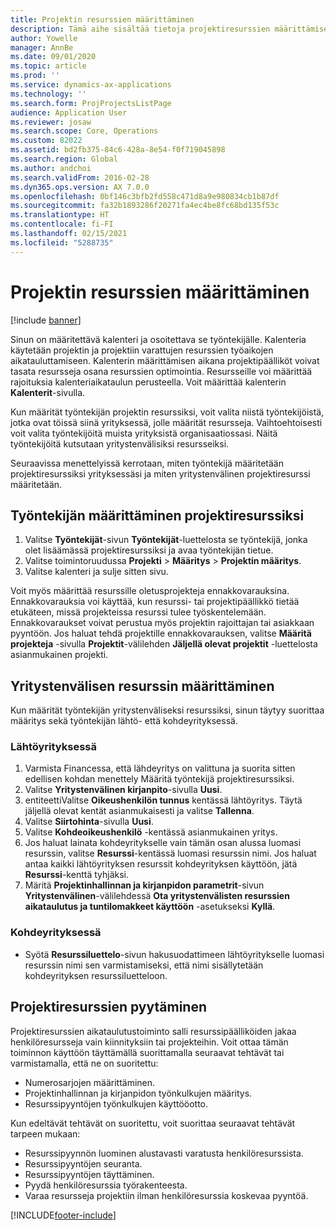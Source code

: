```yaml
---
title: Projektin resurssien määrittäminen
description: Tämä aihe sisältää tietoja projektiresurssien määrittämisestä tai pyytämisestä.
author: Yowelle
manager: AnnBe
ms.date: 09/01/2020
ms.topic: article
ms.prod: ''
ms.service: dynamics-ax-applications
ms.technology: ''
ms.search.form: ProjProjectsListPage
audience: Application User
ms.reviewer: josaw
ms.search.scope: Core, Operations
ms.custom: 82022
ms.assetid: bd2fb375-84c6-428a-8e54-f0f719045898
ms.search.region: Global
ms.author: andchoi
ms.search.validFrom: 2016-02-28
ms.dyn365.ops.version: AX 7.0.0
ms.openlocfilehash: 0bf146c3bfb2fd558c471d8a9e980834cb1b87df
ms.sourcegitcommit: fa32b1893286f20271fa4ec4be8fc68bd135f53c
ms.translationtype: HT
ms.contentlocale: fi-FI
ms.lasthandoff: 02/15/2021
ms.locfileid: "5288735"
---
```

# <a name="set-up-project-resources"></a>Projektin resurssien määrittäminen

[!include [banner](../includes/banner.md)]

Sinun on määritettävä kalenteri ja osoitettava se työntekijälle. Kalenteria käytetään projektin ja projektiin varattujen resurssien työaikojen aikatauluttamiseen. Kalenterin määrittämisen aikana projektipäälliköt voivat tasata resursseja osana resurssien optimointia. Resursseille voi määrittää rajoituksia kalenteriaikataulun perusteella. Voit määrittää kalenterin **Kalenterit**-sivulla.

Kun määrität työntekijän projektin resurssiksi, voit valita niistä työntekijöistä, jotka ovat töissä siinä yrityksessä, jolle määrität resursseja. Vaihtoehtoisesti voit valita työntekijöitä muista yrityksistä organisaatiossasi. Näitä työntekijöitä kutsutaan yritystenvälisiksi resursseiksi.

Seuraavissa menettelyissä kerrotaan, miten työntekijä määritetään projektiresurssiksi yrityksessäsi ja miten yritystenvälinen projektiresurssi määritetään.

## <a name="set-up-a-worker-as-a-project-resource"></a>Työntekijän määrittäminen projektiresurssiksi

1. Valitse **Työntekijät**-sivun **Työntekijät**-luettelosta se työntekijä, jonka olet lisäämässä projektiresurssiksi ja avaa työntekijän tietue.
2. Valitse toimintoruudussa **Projekti** &gt; **Määritys** &gt; **Projektin määritys**.
3. Valitse kalenteri ja sulje sitten sivu.

Voit myös määrittää resurssille oletusprojekteja ennakkovarauksina. Ennakkovarauksia voi käyttää, kun resurssi- tai projektipäällikkö tietää etukäteen, missä projekteissa resurssi tulee työskentelemään. Ennakkovaraukset voivat perustua myös projektin rajoittajan tai asiakkaan pyyntöön. Jos haluat tehdä projektille ennakkovarauksen, valitse **Määritä projekteja** -sivulla **Projektit**-välilehden **Jäljellä olevat projektit** -luettelosta asianmukainen projekti.

## <a name="set-up-an-intercompany-resource"></a>Yritystenvälisen resurssin määrittäminen

Kun määrität työntekijän yritystenväliseksi resurssiksi, sinun täytyy suorittaa määritys sekä työntekijän lähtö- että kohdeyrityksessä.

### <a name="in-the-lending-company"></a>Lähtöyrityksessä

1. Varmista Financessa, että lähdeyritys on valittuna ja suorita sitten edellisen kohdan menettely Määritä työntekijä projektiresurssiksi.
2. Valitse **Yritystenvälinen kirjanpito**-sivulla **Uusi**.
3. entiteettiValitse **Oikeushenkilön tunnus** kentässä lähtöyritys. Täytä jäljellä olevat kentät asianmukaisesti ja valitse **Tallenna**.
4. Valitse **Siirtohinta**-sivulla **Uusi**.
5. Valitse **Kohdeoikeushenkilö** -kentässä asianmukainen yritys.
6. Jos haluat lainata kohdeyritykselle vain tämän osan alussa luomasi resurssin, valitse **Resurssi**-kentässä luomasi resurssin nimi. Jos haluat antaa kaikki lähtöyrityksen resurssit kohdeyrityksen käyttöön, jätä **Resurssi**-kenttä tyhjäksi.
7. Märitä **Projektinhallinnan ja kirjanpidon parametrit**-sivun **Yritystenvälinen**-välilehdessä **Ota yritystenvälisten resurssien aikataulutus ja tuntilomakkeet käyttöön** -asetukseksi **Kyllä**.

### <a name="in-the-borrowing-company"></a>Kohdeyrityksessä

- Syötä **Resurssiluettelo**-sivun hakusuodattimeen lähtöyritykselle luomasi resurssin nimi sen varmistamiseksi, että nimi sisällytetään kohdeyrityksen resurssiluetteloon.

## <a name="request-project-resources"></a>Projektiresurssien pyytäminen
Projektiresurssien aikataulutustoiminto salli resurssipäälliköiden jakaa henkilöresursseja vain kiinnityksiin tai projekteihin. Voit ottaa tämän toiminnon käyttöön täyttämällä suorittamalla seuraavat tehtävät tai varmistamalla, että ne on suoritettu:

- Numerosarjojen määrittäminen.
- Projektinhallinnan ja kirjanpidon työnkulkujen määritys.
- Resurssipyyntöjen työnkulkujen käyttööotto.

Kun edeltävät tehtävät on suoritettu, voit suorittaa seuraavat tehtävät tarpeen mukaan:

- Resurssipyynnön luominen alustavasti varatusta henkilöresurssista.
- Resurssipyyntöjen seuranta.
- Resurssipyyntöjen täyttäminen.
- Pyydä henkilöresurssia työrakenteesta.
- Varaa resursseja projektiin ilman henkilöresurssia koskevaa pyyntöä.


[!INCLUDE[footer-include](../includes/footer-banner.md)]